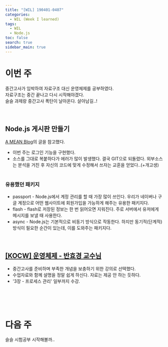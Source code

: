 ```yaml
---
title: "[WIL] 190401-0407"
categories: 
  - WIL (Week I learned)
tags: 
  - WIL
  - Node.js
toc: false
search: true
sidebar_main: true
---
```


# 이번 주
중간고사가 임박하여 자료구조 대신 운영체제를 공부하였다.  
자료구조는 중간 끝나고 다시 시작해야겠다.  
슬슬 과제랑 중간고사 폭탄이 날아온다. 살아남길..!
<br><br><br>


## Node.js 게시판 만들기
[A MEAN Blog](https://www.a-mean-blog.com/ko)의 글을 참고했다.  

* 이번 주는 로그인 기능을 구현했다. 
* 소스를 그대로 복붙하다가 에러가 많이 발생했다. 결국 GIT으로 되돌렸다.
  외부소스는 분석을 거친 후 자신의 코드에 맞게 수정해서 쓰자는 교훈을 얻었다..(+개고생)
<br><br>

### 유용했던 패키지

* passport - Node.js에서 계정 관리를 할 때 가장 많이 쓰인다. 우리가 네이버나 구글 계정으로 어떤 웹사이트에 회원가입을 가능하게 해주는 유용한 패키지다.
* flash - flash로 저장된 정보는 한 번 읽어오면 지워진다. 주로 서버에서 유저에게 메시지를 보낼 때 사용한다.
* async - Node.js는 기본적으로 비동기 방식으로 작동한다. 하지만 동기적(단계적) 방식이 필요한 순간이 있는데, 이를 도와주는 패키지다.
<br><br><br>


## [[KOCW] 운영체제 - 반효경 교수님](http://www.kocw.net/home/search/kemView.do?kemId=1226304)

* 중간고사를 준비하며 부족한 개념을 보충하기 위한 강의로 선택했다.
* 수업자료와 함께 설명을 정말 쉽게 하신다. 자료는 제공 안 하는 듯하다. 
* '3장 - 프로세스 관리' 일부까지 수강.
<br><br><br><br><br>


# 다음 주
슬슬 시험공부 시작해볼까..